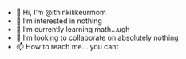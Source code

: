 - 👋 Hi, I’m @ithinkilikeurmom
- 👀 I’m interested in nothing
- 🌱 I’m currently learning math...ugh
- 💞️ I’m looking to collaborate on absolutely nothing
- 📫 How to reach me... you cant

<!---
ithinkilikeurmom/ithinkilikeurmom is a ✨ special ✨ repository because its `README.md` (this file) appears on your GitHub profile.
You can click the Preview link to take a look at your changes.
--->
